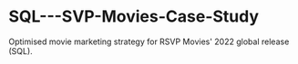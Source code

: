 # SQL---SVP-Movies-Case-Study
Optimised movie marketing strategy for RSVP Movies' 2022 global release (SQL).
